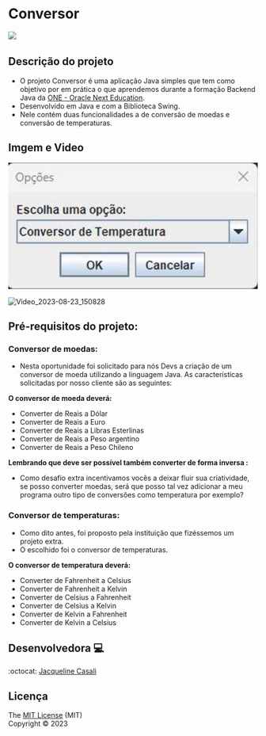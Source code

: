 # Conversor

<p align="left">   
    <img src="https://img.shields.io/badge/languange-java-java"/>
</p>

## Descrição do projeto

- O projeto Conversor é uma aplicação Java simples que tem como objetivo por em prática o que aprendemos durante a formação Backend Java da [ONE - Oracle Next Education](https://www.oracle.com/br/education/oracle-next-education/).
- Desenvolvido em Java e  com a Biblioteca Swing.
- Nele contém duas funcionalidades a de conversão de moedas e conversão de temperaturas.


## Imgem e Video

<img src="2023-08-23_151138.png">


![Video_2023-08-23_150828](https://github.com/JacquelineCasali/One-Alura-conversor-Moeda-ou-temperatura/assets/103325619/57e5f835-3184-4a1a-9417-340d8567415c)



## Pré-requisitos do projeto:

### Conversor de moedas:
- Nesta oportunidade foi solicitado para nós Devs a criação de um conversor de moeda utilizando a linguagem Java. As características solicitadas por nosso cliente são as seguintes:

**O conversor de moeda deverá:**
- Converter de Reais a Dólar
- Converter de Reais a Euro
- Converter de Reais a Libras Esterlinas
- Converter de Reais a Peso argentino
- Converter de Reais a Peso Chileno

**Lembrando que deve ser possível também converter de forma inversa :**


- Como desafio extra incentivamos vocês a deixar fluir sua criatividade, se posso converter moedas, será que posso tal vez adicionar a meu programa outro tipo de conversões como temperatura por exemplo?


### Conversor de temperaturas:
- Como dito antes, foi proposto pela instituição que fizéssemos um projeto extra.
- O escolhido foi o conversor de temperaturas.

**O conversor de temperatura deverá:**
- Converter de Fahrenheit a Celsius
- Converter de Fahrenheit a Kelvin
- Converter de Celsius a Fahrenheit
- Converter de Celsius a Kelvin
- Converter de Kelvin a Fahrenheit
- Converter de Kelvin a Celsius



## Desenvolvedora 💻
  
  :octocat: [Jacqueline Casali](https://github.com/JacquelineCasali)

## Licença

  The [MIT License]() (MIT)  
  Copyright :copyright: 2023


  
